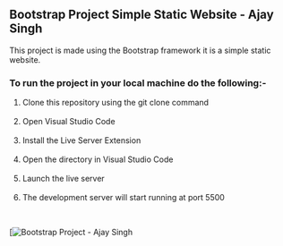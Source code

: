 ## Bootstrap Project Simple Static Website - Ajay Singh
<p>This project is made using the Bootstrap framework it is a simple static website. </p>

### To run the project in your local machine do the following:-
<ol>
  <li>Clone this repository using the git clone command</li>
  <br>
  <li>Open Visual Studio Code</li>
  <br>
  <li>Install the Live Server Extension</li>
  <br>
  <li>Open the directory in Visual Studio Code</li>
  <br>
  <li>Launch the live server</li>
  <br>
  <li>The development server will start running at port 5500</li>
</ol>
<br>


[![Bootstrap Project - Ajay Singh](https://github.com/user-attachments/assets/5b7ca0d0-82c1-466a-8066-cc7de291941c)
